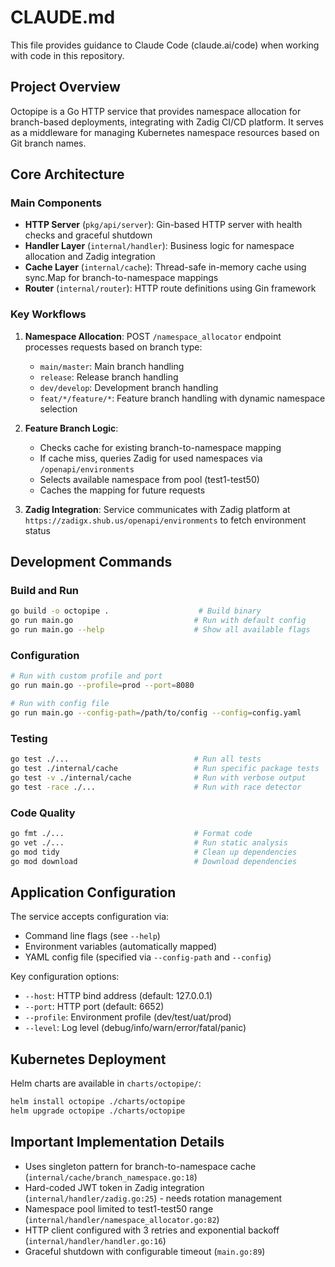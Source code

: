 # CLAUDE.md

This file provides guidance to Claude Code (claude.ai/code) when working with code in this repository.

## Project Overview

Octopipe is a Go HTTP service that provides namespace allocation for branch-based deployments, integrating with Zadig CI/CD platform. It serves as a middleware for managing Kubernetes namespace resources based on Git branch names.

## Core Architecture

### Main Components

- **HTTP Server** (`pkg/api/server`): Gin-based HTTP server with health checks and graceful shutdown
- **Handler Layer** (`internal/handler`): Business logic for namespace allocation and Zadig integration
- **Cache Layer** (`internal/cache`): Thread-safe in-memory cache using sync.Map for branch-to-namespace mappings
- **Router** (`internal/router`): HTTP route definitions using Gin framework

### Key Workflows

1. **Namespace Allocation**: POST `/namespace_allocator` endpoint processes requests based on branch type:
   - `main/master`: Main branch handling
   - `release`: Release branch handling  
   - `dev/develop`: Development branch handling
   - `feat/*/feature/*`: Feature branch handling with dynamic namespace selection

2. **Feature Branch Logic**: 
   - Checks cache for existing branch-to-namespace mapping
   - If cache miss, queries Zadig for used namespaces via `/openapi/environments`
   - Selects available namespace from pool (test1-test50)
   - Caches the mapping for future requests

3. **Zadig Integration**: Service communicates with Zadig platform at `https://zadigx.shub.us/openapi/environments` to fetch environment status

## Development Commands

### Build and Run
```bash
go build -o octopipe .                    # Build binary
go run main.go                           # Run with default config
go run main.go --help                    # Show all available flags
```

### Configuration
```bash
# Run with custom profile and port
go run main.go --profile=prod --port=8080

# Run with config file
go run main.go --config-path=/path/to/config --config=config.yaml
```

### Testing
```bash
go test ./...                            # Run all tests
go test ./internal/cache                 # Run specific package tests
go test -v ./internal/cache              # Run with verbose output
go test -race ./...                      # Run with race detector
```

### Code Quality
```bash
go fmt ./...                             # Format code
go vet ./...                             # Run static analysis
go mod tidy                              # Clean up dependencies
go mod download                          # Download dependencies
```

## Application Configuration

The service accepts configuration via:
- Command line flags (see `--help`)
- Environment variables (automatically mapped)
- YAML config file (specified via `--config-path` and `--config`)

Key configuration options:
- `--host`: HTTP bind address (default: 127.0.0.1)
- `--port`: HTTP port (default: 6652)  
- `--profile`: Environment profile (dev/test/uat/prod)
- `--level`: Log level (debug/info/warn/error/fatal/panic)

## Kubernetes Deployment

Helm charts are available in `charts/octopipe/`:
```bash
helm install octopipe ./charts/octopipe
helm upgrade octopipe ./charts/octopipe
```

## Important Implementation Details

- Uses singleton pattern for branch-to-namespace cache (`internal/cache/branch_namespace.go:18`)
- Hard-coded JWT token in Zadig integration (`internal/handler/zadig.go:25`) - needs rotation management
- Namespace pool limited to test1-test50 range (`internal/handler/namespace_allocator.go:82`)
- HTTP client configured with 3 retries and exponential backoff (`internal/handler/handler.go:16`)
- Graceful shutdown with configurable timeout (`main.go:89`)